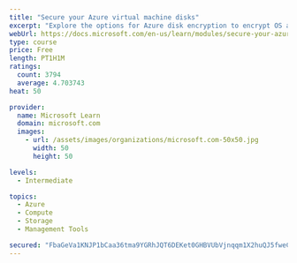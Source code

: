 ```yaml
---
title: "Secure your Azure virtual machine disks"
excerpt: "Explore the options for Azure disk encryption to encrypt OS and data disks on existing and new virtual machines."
webUrl: https://docs.microsoft.com/en-us/learn/modules/secure-your-azure-virtual-machine-disks/
type: course
price: Free
length: PT1H1M
ratings:
  count: 3794
  average: 4.703743
heat: 50

provider:
  name: Microsoft Learn
  domain: microsoft.com
  images:
    - url: /assets/images/organizations/microsoft.com-50x50.jpg
      width: 50
      height: 50

levels:
  - Intermediate

topics:
  - Azure
  - Compute
  - Storage
  - Management Tools

secured: "FbaGeVa1KNJP1bCaa36tma9YGRhJQT6DEKet0GHBVUbVjnqqm1X2huQJ5fweCwTMnP/FW+qcj2UFNxbJbeCfzyHmr64hltXXUNbf2h9DI7oUyWLX1AQECaNd0pfPCp+1bmeohF7wkuuBaCNUQNgosWQdBi84msUzsllcDGO9p1T5jKWo5Sr71QbNtVHNfQyKi/kOTr1U2ClzoxTCfLOCke0tRu1k2GEksF6BLA8ZLVp2lu/WspNoTU//X6exRTD6fqfUY47pZ7lBxF9QRmMUbf3n2HDP6O44iAx2/94P/L9oM40mKGfDeQqNnlcbWTf1eHSP7Geb/Dlcfgjvv19JulsI1ZjmPPAmL92RPkBAVMZNswTleGfLPIqg/pTKV9nMXZFIvhWgHMedrA8mRc4Bm4AWrJKR9pz/AkccMyZhWkw=;3RQPK9/XjDzC9gf3g/G/qw=="
---
```


